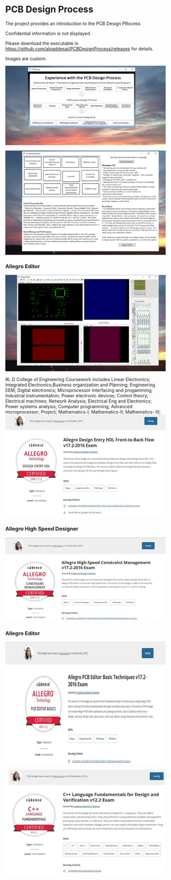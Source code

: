 # PCB Design Process

The project provides an introduction to the PCB Design PRocess

Confidential information is not displayed. 

Please download the executable in https://github.com/alpaddesai/PCBDesignProcess/releases for details. 

Images are custom. 

![image](PCB1.png)

![image](EmbeddedHardwareImage.png)

### Allegro Editor
![image](AllegroEditorImage.png)

#L.D College of Engineering Coursework includes Linear Electronics; Integrated Electronics;Business organization and Planning; Engineering EEM; Digital electronics; Microprocessor interfacing and progamming; Industrial instrumentation; Power electronic devices; Control theory; Electrical machines;
Network Analysis; Electrical Eng and Electronics; Power systems analysis; Computer programming; Advanced microprocessor;  Project; Mathematics-I; Mathematics-II; Mathematics- III;  
![image](AllegroCertificate.jpg)

### Allegro High Speed Designer
![image](AllegroHighSpeedConstraintManager.jpg)

### Allegro Editor
![image](AllegroEditorCertificate.jpg)

![image](CplusplusDVCertificate.jpg)
